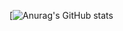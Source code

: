 [![Anurag's GitHub stats](https://github-readme-stats.vercel.app/api?username=1091561148//github.com/1091561148/github-readme-stats)
